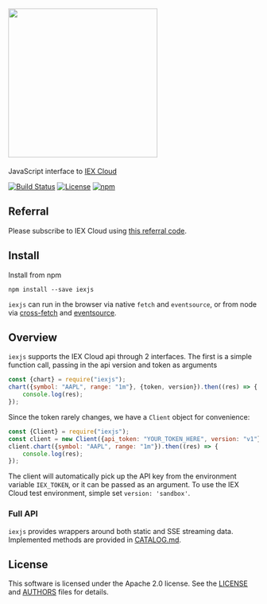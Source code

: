 # <img src="https://raw.githubusercontent.com/iexcloud/iexjs/main/docs/img/icon.png" width="300">

JavaScript interface to [IEX Cloud](https://iexcloud.io/docs/api/)

[![Build Status](https://github.com/iexcloud/iexjs/workflows/Build%20Status/badge.svg?branch=main)](https://github.com/iexcloud/iexjs/actions?query=workflow%3A%22Build+Status%22)
[![License](https://img.shields.io/github/license/iexcloud/iexjs.svg)](https://github.com/iexcloud/iexjs/)
[![npm](https://img.shields.io/npm/v/iexjs)](https://www.npmjs.com/package/iexjs)

## Referral

Please subscribe to IEX Cloud using [this referral code](https://iexcloud.io/s/6332a3c3 ).

## Install

Install from npm

`npm install --save iexjs`

`iexjs` can run in the browser via native `fetch` and `eventsource`, or from node via [cross-fetch](https://www.npmjs.com/package/cross-fetch) and [eventsource](https://github.com/EventSource/eventsource).

## Overview

`iexjs` supports the IEX Cloud api through 2 interfaces. The first is a simple function call, passing in the api version and token as arguments

```javascript
const {chart} = require("iexjs");
chart({symbol: "AAPL", range: "1m"}, {token, version}).then((res) => {
    console.log(res);
});
```

Since the token rarely changes, we have a `Client` object for convenience:

```javascript
const {Client} = require("iexjs");
const client = new Client({api_token: "YOUR_TOKEN_HERE", version: "v1"});
client.chart({symbol: "AAPL", range: "1m"}).then((res) => {
    console.log(res);
});
```

The client will automatically pick up the API key from the environment variable `IEX_TOKEN`, or it can be passed as an argument. To use the IEX Cloud test environment, simple set `version: 'sandbox'`.

### Full API
`iexjs` provides wrappers around both static and SSE streaming data. Implemented methods are provided in [CATALOG.md](CATALOG.md).

## License

This software is licensed under the Apache 2.0 license. See the
[LICENSE](LICENSE) and [AUTHORS](AUTHORS) files for details.

